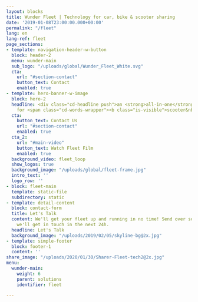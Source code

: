 ```yaml
---
layout: blocks
title: Wunder Fleet | Technology for car, bike & scooter sharing
date: '2019-01-08T23:00:00.000+00:00'
permalink: "/fleet"
lang: en
lang-ref: fleet
page_sections:
- template: navigation-header-w-button
  block: header-2
  menu: wunder-main
  sub_logo: "/uploads/global/Wunder_Fleet_White.svg"
  cta:
    url: "#section-contact"
    button_text: Contact
    enabled: true
- template: hero-banner-w-image
  block: hero-2
  headline: <div class="cd-headline push">an <strong>all-in-one</strong> solution
    for <span class="cd-words-wrapper"><b class="is-visible">scooter&nbsp;sharing</b><b>bike&nbsp;sharing</b><b>car&nbsp;sharing</b></span>
  cta:
    button_text: Contact Us
    url: "#section-contact"
    enabled: true
  cta_2:
    url: "#main-video"
    button_text: Watch Fleet Film
    enabled: true
  background_video: fleet_loop
  show_logos: true
  background_image: "/uploads/global/fleet-frame.jpg"
  intro_text: ''
  logo_row: ''
- block: fleet-main
  template: static-file
  subdirectory: static
- template: detail-content
  block: contact-form
  title: Let's Talk
  content: We'll get your fleet up and running in no time! Send over some info and
    we'll get in touch in the next 24h.
  headline: Let's Talk
  background_image: "/uploads/2019/02/05/skyline-bg@2x.jpg"
- template: simple-footer
  block: footer-1
  content: ''
share_image: "/uploads/2020/01/30/Sharer-Fleet-tech2@2x.jpg"
menu:
  wunder-main:
    weight: 6
    parent: solutions
    identifier: fleet

---
```

